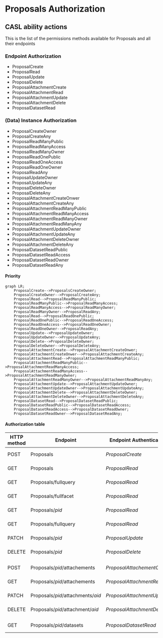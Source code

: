 # Proposals Authorization
## CASL ability actions
This is the list of the permissions methods available for Proposals and all their endpoints

### Endpoint Authorization
- ProposalCreate
- ProposalRead
- ProposalUpdate
- ProposalDelete
- ProposalAttachmentCreate
- ProposalAttachmentRead
- ProposalAttachmentUpdate
- ProposalAttachmentDelete
- ProposalDatasetRead


### (Data) Instance Authorization
- ProposalCreateOwner
- ProposalCreateAny
- ProposalReadManyPublic
- ProposalReadManyAccess
- ProposalReadManyOwner
- ProposalReadOnePublic
- ProposalReadOneAccess
- ProposalReadOneOwner
- ProposalReadAny
- ProposalUpdateOwner
- ProposalUpdateAny
- ProposalDeleteOwner
- ProposalDeleteAny
- ProposalAttachmentCreateOnwer
- ProposalAttachmentCreateAny
- ProposalAttachmentReadManyPublic
- ProposalAttachmentReadManyAccess
- ProposalAttachmentReadManyOwner
- ProposalAttachmentReadManyAny
- ProposalAttachmentUpdateOwner
- ProposalAttachmentUpdateAny
- ProposalAttachmentDeleteOwner
- ProposalAttachmentDeleteAny
- ProposalDatasetReadPublic
- ProposalDatasetReadAccess
- ProposalDatasetReadOwner
- ProposalDatasetReadAny


#### Priority
```mermaid
graph LR;
    ProposalCreate-->ProposalsCreateOwner;
    ProposalCreateOwner-->ProposalCreateAny;
    ProposalRead-->ProposalReadManyPublic;
    ProposalReadManyPublic-->ProposalReadManyAccess;
    ProposalReadManyAccess-->ProposalReadManyOwner;
    ProposalReadManyOwner-->ProposalReadAny;
    ProposalRead-->ProposalReadOnePublic;
    ProposalReadOnePublic-->ProposalReadOneAccess;
    ProposalReadOneAccess-->ProposalReadOneOwner;
    ProposalReadOneOwner-->ProposalReadAny;
    ProposalUpdate-->ProposalUpdateOwner;
    ProposalUpdateOwner-->ProposalUpdateAny;
    ProposalDelete-->ProposalDeleteOwner;
    ProposalDeleteOwner-->ProposalDeleteAny;
    ProposalAttachmentCreate-->ProposalAttachmentCreateOnwer;
    ProposalAttachmentCreateOnwer-->ProposalAttachmentCreateAny;
    ProposalAttachmentRead-->ProposalAttachmentReadManyPublic;
    ProposalAttachmentReadManyPublic-->ProposalAttachmentReadManyAccess;
    ProposalAttachmentReadManyAccess-->ProposalAttachmentReadManyOwner;
    ProposalAttachmentReadManyOwner-->ProposalAttachmentReadManyAny;
    ProposalAttachmentUpdate-->ProposalAttachmentUpdateOwner;
    ProposalAttachmentUpdateOwner-->ProposalAttachmentUpdateAny;
    ProposalAttachmentDelete-->ProposalAttachmentDeleteOwner;
    ProposalAttachmentDeleteOwner-->ProposalAttachmentDeleteAny;
    ProposalDatasetRead-->ProposalDatasetReadPublic;
    ProposalDatasetReadPublic-->ProposalDatasetReadAccess;
    ProposalDatasetReadAccess-->ProposalDatasetReadOwner;
    ProposalDatasetReadOwner-->ProposalDatasetReadAny;
```

#### Authorization table
| HTTP method | Endpoint | Endpoint Authentication | Anonymous | Authenticated User | Proposals Groups | Admin Groups | Delete Groups | Notes |
| -------- | ------- | ------- | ------- | ------- | ------- | ------- | ------- | ------- | 
| POST | Proposals | _ProposalCreate_ | __no__ | __no__ | Any<br>_ProposalCreateAny_ | Any<br>_ProposalCreateAny_ | __no__ |  |
| GET | Proposals | _ProposalRead_ | Public<br/>_ProposalReadManyPublic_ | Has Access<br/>_ProposalReadManyAccess_ | Any<br/>_ProposalReadAny_ | Any<br/>_ProposalReadAny_ |  __no__  |  |
| GET | Proposals/fullquery | _ProposalRead_ | Public<br/>_ProposalReadManyPublic_ | Has Access<br/>_ProposalReadManyAccess_ | Has Access<br/>_ProposalReadManyAccess_ | Any<br/>_ProposalReadAny_ |  __no__  |  |
| GET | Proposals/fullfacet | _ProposalRead_ | Public<br/>_ProposalReadManyPublic_ | Has Access<br/>_ProposalReadManyAccess_ | Has Access<br/>_ProposalReadManyAccess_ | Any<br/>_ProposalReadAny_ |  __no__  |  |
| GET | Proposals/_pid_ | _ProposalRead_ | Public<br/>_ProposalReadOnePublic_ | Has Access<br/>_ProposalReadOneAccess_ | Has Access<br/>_ProposalReadOneAccess_ | Any<br/>_ProposalReadAny_ |  __no__  |  |
| GET | Proposals/fullquery | _ProposalRead_ | Public<br/>_ProposalReadOnePublic_ | Has Access<br/>_ProposalReadOneAccess_ | Has Access<br/>_ProposalReadOneAccess_ | Any<br/>_ProposalReadAny_ |  __no__  |  |
| PATCH | Proposals/_pid_ | _ProposalUpdate_ | __no__ | __no__ | Any<br/>_ProposalUpdateAny_ | Any<br/>_ProposalUpdateAny_ | __no__ | |
| DELETE | Proposals/_pid_ | _ProposalDelete_ | __no__ | __no__ | __no__ | __no__ | Any<br/>_ProposalDeleteAny_ |  |
|||||
| POST | Proposals/_pid_/attachements | _ProposalAttachementCreate_ | __no__ | __no__ | Any<br>_ProposalAttachmentCreateAny_ | Any<br>_ProposalAttachmentCreateAny_ | __no__ |  |
| GET | Proposals/_pid_/attachements | _ProposalAttachmentRead_ | Public<br/>_ProposalAttachmentReadManyPublic_ | Has Access<br/>_ProposalAttachmentReadManyAccess_ | Has Access<br/>_ProposalAttachmentReadManyAccess_ | Any<br/>_ProposalAttachmentReadManyAny_ | __no__ | |
| PATCH | Proposals/_pid_/attachments/_aid_ | _ProposalAttachmentUpdate_ | __no__ | __no__ | Owner<br/>_ProposalAttachmentUpdateOwner_ | Any<br/>_ProposalAttachmentUpdateAny_ | __no__ | |
| DELETE | Proposals/_pid_/attachment/_aid_ | _ProposalAttachmentDelete_ | __no__ | __no__ | Onwer<br/>_ProposalAttachmentDeleteOwner_ | Any<br/>_ProposalAttachmentDeleteAny_ | __no__ | |
|||||
| GET | Proposals/_pid_/datasets | _ProposalDatasetRead_ | Public<br/>_ProposalDatasetReadOnePublic_ | Has Access<br/>_ProposalDatasetReadOneAccess_ | Has Access<br/>_ProposalDatasetReadOneAccess_ | Any<br/>_ProposalDatasetReadOneAny_ | __no__ | |
